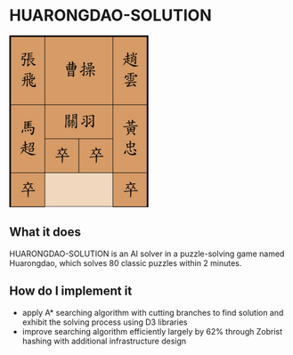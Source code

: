 # HUARONGDAO-SOLUTION
![](HUARONGDAO.png)
## What it does
HUARONGDAO-SOLUTION is an AI solver in a puzzle-solving game named Huarongdao, which solves 80 classic puzzles within 2 minutes.

## How do I implement it
- apply A* searching algorithm with cutting branches to find solution and exhibit the solving process using D3 libraries
- improve searching algorithm efficiently largely by 62% through Zobrist hashing with additional infrastructure design
